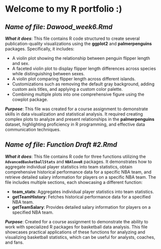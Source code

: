 # Welcome to my R portfolio :)

## _**Name of file**_: _Dawood_week6.Rmd_

_**What it does**_: This file contains R code structured to create several publication-quality visualizations using the **ggplot2** and **palmerpenguins** packages. Specifically, it includes:

- A violin plot showing the relationship between penguin flipper length and sex.
- A faceted violin plot to display flipper length differences across species while distinguishing between sexes.
- A violin plot comparing flipper length across different islands.
- Customizations such as removing the default gray background, adding custom axis titles, and applying a custom color palette.
- Combining multiple plots into one comprehensive figure using the cowplot package.

_**Purpose**_: This file was created for a course assignment to demonstrate skills in data visualization and statistical analysis. It required creating complex plots to analyze and present relationships in the **palmerpenguins** dataset, highlighting proficiency in R programming, and effective data communication techniques.

## _**Name of file**_: _Function Draft #2.Rmd_

_**What it does**_: This file contains R code for three functions utilizing the **`AdvancedBasketballStats`** and **`NBAloveR`** packages. It demonstrates how to aggregate individual player statistics into team statistics, obtain comprehensive historical performance data for a specific NBA team, and retrieve detailed salary information for players on a specific NBA team. The file includes multiple sections, each showcasing a different function:

- **team_stats**: Aggregates individual player statistics into team statistics.
- **getTeamHistory**: Fetches historical performance data for a specified NBA team.
- **getTeamSalary**: Provides detailed salary information for players on a specified NBA team.

_**Purpose**_: Created for a course assignment to demonstrate the ability to work with specialized R packages for basketball data analysis. This file showcases practical applications of these functions for analyzing and visualizing basketball statistics, which can be useful for analysts, coaches, and fans.
